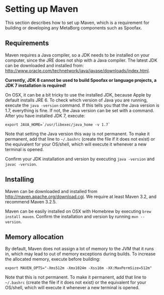 # Setting up Maven

This section describes how to set up Maven, which is a requirement for building or developing any MetaBorg components such as Spoofax.

## Requirements

Maven requires a Java compiler, so a JDK needs to be installed on your computer, since the JRE does not ship with a Java compiler. The latest JDK can be downloaded and installed from: <http://www.oracle.com/technetwork/java/javase/downloads/index.html>.

__Currently, JDK 8 cannot be used to build Spoofax or language projects, a JDK 7 installation is required!__

On OSX, it can be a bit tricky to use the installed JDK, because Apple by default installs JRE 6. To check which version of Java you are running, execute the `java -version` command. If this tells you that the Java version is 1.7, everything is fine. If not, the Java version can be set with a command. After you have installed JDK 7, execute:

```
export JAVA_HOME=`/usr/libexec/java_home -v 1.7`
```

Note that setting the Java version this way is not permanent. To make it permanent, add that line to `~/.bashrc` (create the file if it does not exist) or the equivalent for your OS/shell, which will execute it whenever a new terminal is opened.

Confirm your JDK installation and version by executing `java -version` and `javac -version`.

## Installing

Maven can be downloaded and installed from <http://maven.apache.org/download.cgi>. We require at least Maven 3.2, and recommend Maven 3.2.5.

Maven can be easily installed on OSX with Homebrew by executing `brew install maven`. Confirm the installation and version by running `mvn --version`.

## Memory allocation

By default, Maven does not assign a lot of memory to the JVM that it runs in, which may lead to out of memory exceptions during builds. To increase the allocated memory, execute before building:

```
export MAVEN_OPTS="-Xms512m -Xmx1024m -Xss16m -XX:MaxPermSize=512m"
```

Note that this is not permanent. To make it permanent, add that line to `~/.bashrc` (create the file if it does not exist) or the equivalent for your OS/shell, which will execute it whenever a new terminal is opened.
